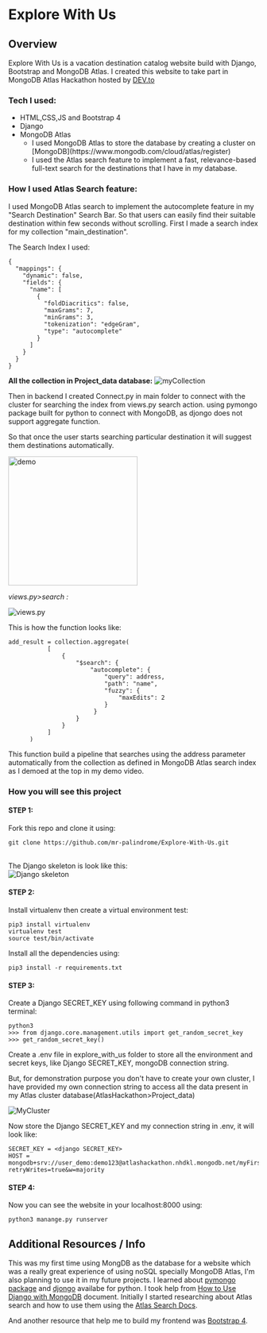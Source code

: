# Explore With Us
## Overview
Explore With Us is a vacation destination catalog website build with Django, Bootstrap and MongoDB Atlas.
I created this website to take part in MongoDB Atlas Hackathon hosted by [DEV.to](https://dev.to/devteam/announcing-the-mongodb-atlas-hackathon-on-dev-4b6m)


### Tech I used:</h4>
<ul>
    <li>HTML,CSS,JS and Bootstrap 4</li>
    <li>Django</li>
    <li>MongoDB Atlas<ul>
<li>I used MongoDB Atlas to store the database by creating a cluster on  [MongoDB](https://www.mongodb.com/cloud/atlas/register) </li>
<li>I used the Atlas search feature to implement a fast, relevance-based full-text search for the destinations that I have in my database.</li>
</ul>
</li>
</ul>


### How I used Atlas Search feature:
I used MongoDB Atlas search to implement the autocomplete feature in my "Search Destination" Search Bar.
So that users can easily find their suitable destination within few seconds without scrolling.
First I made a search index for my collection "main_destination".
<br>


The Search Index I used:
``` 
{
  "mappings": {
    "dynamic": false,
    "fields": {
      "name": [
        {
          "foldDiacritics": false,
          "maxGrams": 7,
          "minGrams": 3,
          "tokenization": "edgeGram",
          "type": "autocomplete"
        }
      ]
    }
  }
}
```
__All the collection in Project_data database:__
<img src="./readme_img/databaseAndCollection.png" alt="myCollection">


Then in backend I created Connect.py in main folder to connect with the cluster for searching the index from views.py search action. using pymongo package built for python to connect with MongoDB, as djongo does not support aggregate function.

So that once the user starts searching particular destination it will suggest them destinations automatically.


<img src="./readme_img/demo.gif" height="260px" alt="demo">

_views.py>search :_

<img src="./readme_img/views_py.png" alt="views.py">

This is how the function looks like:
``` 
add_result = collection.aggregate(
           [
               {
                   "$search": {
                       "autocomplete": {
                           "query": address,
                           "path": "name",
                           "fuzzy": {
                               "maxEdits": 2
                           }
                        }
                   }
               }
           ]
      )
```
This function build a pipeline that searches using the address parameter automatically from the collection as defined in MongoDB Atlas search index as I demoed at the top in my demo video.


### How you will see this project

#### **STEP 1:**
Fork this repo and clone it using:
```angular2html
git clone https://github.com/mr-palindrome/Explore-With-Us.git
```
<br>
The Django skeleton is look like this:
<br>

<img src="./readme_img/Django_skeleton.png" alt="Django skeleton">

<br>


#### **STEP 2:**
Install virtualenv then create a virtual environment test:
```
pip3 install virtualenv
virtualenv test
source test/bin/activate
```

Install all the dependencies using:
```angular2html
pip3 install -r requirements.txt
```


#### **STEP 3:**
Create a Django SECRET_KEY using following command in python3 terminal:
```
python3
>>> from django.core.management.utils import get_random_secret_key  
>>> get_random_secret_key()
```
Create a .env file in explore_with_us folder to store all the environment and secret keys, like Django SECRET_KEY, mongoDB connection string.

But, for demonstration purpose you don't have to create your own cluster, I have provided my own connection string to access all the data present in my Atlas cluster database(AtlasHackathon>Project_data)


<img src="./readme_img/clusterImage.png" alt="MyCluster">


Now store the Django SECRET_KEY and my connection string in .env, it will look like:
``` 
SECRET_KEY = <django SECRET_KEY>
HOST = mongodb+srv://user_demo:demo123@atlashackathon.nhdkl.mongodb.net/myFirstDatabase?retryWrites=true&w=majority
```
#### **STEP 4:**
Now you can see the website in your localhost:8000 using:
``` 
python3 manange.py runserver
```

## Additional Resources / Info
This was my first time using MongDB as the database for a website which was a really great experience of using noSQL specially MongoDB Atlas, I'm also planning to use it in my future projects.
I learned about [pymongo package](https://pymongo.readthedocs.io/en/stable/) and [djongo](https://www.djongomapper.com/) availabe for python. I took help from [How to Use Django with MongoDB](https://www.mongodb.com/compatibility/mongodb-and-django) document.
Initially I started researching about Atlas search and how to use them using the [Atlas Search Docs](https://docs.atlas.mongodb.com/atlas-search/).

And another resource that help me to build my frontend was [Bootstrap 4](https://getbootstrap.com/docs/4.0/getting-started/introduction/).
